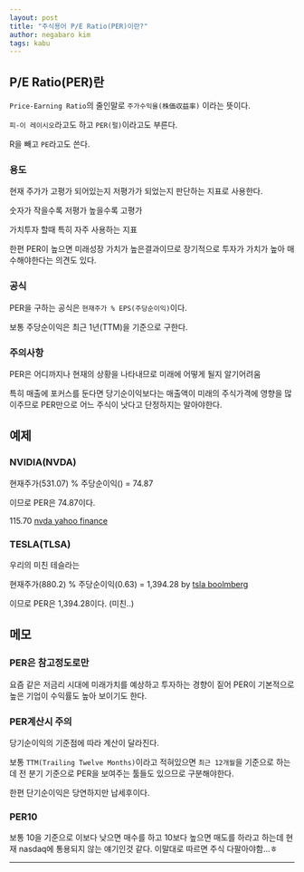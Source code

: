 ```yaml
---
layout: post
title: "주식용어 P/E Ratio(PER)이란?"
author: negabaro kim
tags: kabu
---
```


## P/E Ratio(PER)란


`Price-Earning Ratio`의 줄인말로 `주가수익율(株価収益率)` 이라는 뜻이다.

`피-이 레이시오`라고도 하고 `PER(펄)`이라고도 부른다.

R을 빼고 `PE`라고도 쓴다.


### 용도

현재 주가가 고평가 되어있는지 저평가가 되었는지 판단하는 지표로 사용한다.

숫자가 작을수록 저평가 높을수록 고평가

가치투자 할때 특히 자주 사용하는 지표

한편 PER이 높으면 미래성장 가치가 높은결과이므로 장기적으로 투자가 가치가 높아 매수해야한다는 의견도 있다.




### 공식

PER을 구하는 공식은 `현재주가 % EPS(주당순이익)`이다.

보통 주당순이익은 최근 1년(TTM)을 기준으로 구한다.


### 주의사항

PER은 어디까지나 현재의 상황을 나타내므로 미래에 어떻게 될지 알기어려움

특히 매출에 포커스를 둔다면 당기순이익보다는 매출액이 미래의 주식가격에 영향을 많이주므로 PER만으로 어느 주식이 낫다고 단정하지는 말아야한다.

## 예제


### NVIDIA(NVDA)

현재주가(531.07) % 주당순이익() = 74.87

이므로 PER은 74.87이다.


115.70 [nvda yahoo finance]

### TESLA(TLSA)

우리의 미친 테슬라는

현재주가(880.2) % 주당순이익(0.63) = 1,394.28 by [tsla boolmberg]

이므로 PER은 1,394.28이다. (미친..)




## 메모

### PER은 참고정도로만

요즘 같은 저금리 시대에 미래가치를 예상하고 투자하는 경향이 짙어 PER이 기본적으로 높은 기업이 수익률도 높아 보이기도 한다.

### PER계산시 주의

당기순이익의 기준점에 따라 계산이 달라진다.

보통 `TTM(Trailing Twelve Months)`이라고 적혀있으면 `최근 12개월`을 기준으로 하는데 
전 분기 기준으로 PER을 보여주는 툴들도 있으므로 구분해야한다.

한편 단기순이익은 당연하지만 납세후이다.

### PER10

보통 10을 기준으로 이보다 낮으면 매수를 하고 10보다 높으면 매도를 하라고 하는데 현재 nasdaq에 통용되지 않는 얘기인것 같다.
이말대로 따르면 주식 다팔아야함...ㅎ


---

[nvda yahoo finance]: https://stocks.finance.yahoo.co.jp/us/detail/NVDA?d=1y
[tsla boolmberg]: https://www.bloomberg.co.jp/quote/TSLA:US